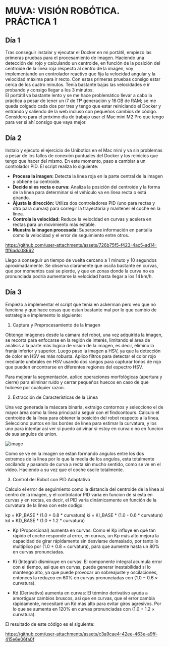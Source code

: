 # MUVA: VISIÓN ROBÓTICA. PRÁCTICA 1

## Día 1

Tras conseguir instalar y ejecutar el Docker en mi portátil, empiezo las primeras pruebas para el procesamiento de imagen. Haciendo una detección del rojo y calculando un centroide, en función de la posición del centroide de la línea roja respecto al centro de la imagen, voy implementando un controlador reactivo que fija la velocidad angular y la velocidad máxima para ir recto. Con estas primeras pruebas consigo estar cerca de los cuatro minutos. Tenía bastante bajas las velocidades e ir probando y consigo llegar a los 3 minutos.  
El portátil va bastante lento y se me hace problemático llevar a cabo la práctica a pesar de tener un i7 de 11ª generación y 16 GB de RAM; se me queda colgado cada dos por tres y tengo que estar reiniciando el Docker y entrando y saliendo de la web incluso con pequeños cambios de código. Considero para el próximo día de trabajo usar el Mac mini M2 Pro que tengo para ver si ahí consigo que vaya mejor.

## Día 2

Instalo y ejecuto el ejercicio de Unibotics en el Mac mini y va sin problemas a pesar de los fallos de conexión puntuales del Docker y los reinicios que tengo que hacer del mismo. En este momento, paso a cambiar a un controlador PID. El script realiza lo siguiente:

- **Procesa la imagen:** Detecta la línea roja en la parte central de la imagen y obtiene su centroide.
- **Decide si es recta o curva:** Analiza la posición del centroide y la forma de la línea para determinar si el vehículo va en línea recta o está girando.
- **Ajusta la dirección:** Utiliza dos controladores PID (uno para rectas y otro para curvas) para corregir la trayectoria y mantener el coche en la línea.
- **Controla la velocidad:** Reduce la velocidad en curvas y acelera en rectas para un movimiento más estable.
- **Muestra la imagen procesada:** Superpone información en pantalla como la velocidad y el error de seguimiento entre otros.




https://github.com/user-attachments/assets/726b75f5-f423-4ac5-ad14-fff6adc08662



Llego a conseguir un tiempo de vuelta cercano a 1 minuto y 10 segundos aproximadamente. Se observa claramente que oscila bastante en curvas, que por momentos casi se pierde, y que en zonas donde la curva no es pronunciada podría aumentarse la velocidad hasta llegar a los 14 km/h.


## Día 3

Empiezo a implementar el script que tenia en ackerman pero veo que no funciona y que hace cosas que estan bastante mal por lo que cambio de estrategia e implemento lo siguiente:

1. Captura y Preprocesamiento de la Imagen

Obtengo imágenes desde la cámara del robot, una vez adquirida la imagen, se recorta para enfocarse en la región de interés, limitando el área de análisis a la parte más logica de vision de la imagen, es decir, elimino la franja inferior y superior. Luego paso la imagen a HSV, ya que la detección de color en HSV es más robusta. Aplico filtros para detectar el color rojo mediante umbrales en HSV usando dos rangos para capturar tonos de rojo que pueden encontrarse en diferentes regiones del espectro HSV.

Para mejorar la segmentación, aplico operaciones morfológicas (apertura y cierre) para eliminar ruido y cerrar pequeños huecos en caso de que hubiese por cualquier razon.


2. Extracción de Características de la Línea

Una vez generada la máscara binaria, extraigo contornos y selecciono el de mayor área como la línea principal a seguir con el findcontours. 
Calculo el centroide de la línea para obtener la posición del robot respecto a la línea.
Selecciono puntos en los bordes de línea para estimar la curvatura, y los uno para intentar asi ver si puedo adivinar si estoy en curva o no en funcion de sus angulos de union.

![image](https://github.com/user-attachments/assets/8e82fe6e-88b7-445c-8f09-a0943d4a20d6)

Como se ve en la imagen se estan formando angulos entre los dos extremos de la linea por lo que la media de los angulos, esta totalmente oscilando y pasando de curva a recta sin mucho sentido, como se ve en el video. Haciendo a su vez que el coche oscile totalmente.

3. Control del Robot con PID Adaptativo

Calculo el error de seguimiento como la distancia del centroide de la línea al centro de la imagen, y el controlador PID varia en funcion de si esta en curvas y en rectas, es decir, el PID varia dinámicamente en función de la curvatura de la línea con este codigo:

kp = KP_BASE * (1.0 + 0.8 * curvatura)
ki = KI_BASE * (1.0 - 0.6 * curvatura)
kd = KD_BASE * (1.0 + 1.2 * curvatura)

- Kp (Proporcional) aumenta en curvas:
Como el Kp influye en qué tan rápido el coche responde al error, en curvas, un Kp más alto mejora la capacidad de girar rápidamente sin desviarse demasiado, por tanto lo multiplico por (1.0 + 0.8 × curvatura), para que aumente hasta un 80% en curvas pronunciadas.

- Ki (Integral) disminuye en curvas:
El componente integral acumula error con el tiempo, asi que en curvas, puede generar inestabilidad si lo mantengo alto, ya que puede provocar un sobreajuste y oscilaciones, entonces la reduzco en 60% en curvas pronunciadas con (1.0 − 0.6 × curvatura).

- Kd (Derivativo) aumenta en curvas:
El término derivativo ayuda a amortiguar cambios bruscos, asi que en curvas, que el error cambia rápidamente, necesitaré un Kd más alto para evitar giros agresivos. Por lo que se aumenta en 120% en curvas pronunciadas con (1.0 + 1.2 × curvatura).

El resultado de este código es el siguiente:



https://github.com/user-attachments/assets/c3a9cae4-42ee-463e-a9ff-415e6e06fa0f




